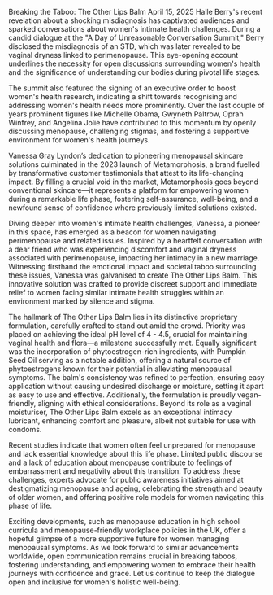 Breaking the Taboo: The Other Lips Balm
April 15, 2025
Halle Berry's recent revelation about a shocking misdiagnosis has captivated audiences and sparked conversations about women's intimate health challenges. During a candid dialogue at the "A Day of Unreasonable Conversation Summit," Berry disclosed the misdiagnosis of an STD, which was later revealed to be vaginal dryness linked to perimenopause. This eye-opening account underlines the necessity for open discussions surrounding women's health and the significance of understanding our bodies during pivotal life stages.

The summit also featured the signing of an executive order to boost women's health research, indicating a shift towards recognising and addressing women's health needs more prominently. Over the last couple of years prominent figures like Michelle Obama, Gwyneth Paltrow, Oprah Winfrey, and Angelina Jolie have contributed to this momentum by openly discussing menopause, challenging stigmas, and fostering a supportive environment for women's health journeys.

Vanessa Gray Lyndon’s dedication to pioneering menopausal skincare solutions culminated in the 2023 launch of Metamorphosis, a brand fuelled by transformative customer testimonials that attest to its life-changing impact. By filling a crucial void in the market, Metamorphosis goes beyond conventional skincare—it represents a platform for empowering women during a remarkable life phase, fostering self-assurance, well-being, and a newfound sense of confidence where previously limited solutions existed.

Diving deeper into women's intimate health challenges, Vanessa, a pioneer in this space, has emerged as a beacon for women navigating perimenopause and related issues. Inspired by a heartfelt conversation with a dear friend who was experiencing discomfort and vaginal dryness associated with perimenopause, impacting her intimacy in a new marriage. Witnessing firsthand the emotional impact and societal taboo surrounding these issues, Vanessa was galvanised to create The Other Lips Balm. This innovative solution was crafted to provide discreet support and immediate relief to women facing similar intimate health struggles within an environment marked by silence and stigma.

The hallmark of The Other Lips Balm lies in its distinctive proprietary formulation, carefully crafted to stand out amid the crowd. Priority was placed on achieving the ideal pH level of 4 - 4.5, crucial for maintaining vaginal health and flora—a milestone successfully met. Equally significant was the incorporation of phytoestrogen-rich ingredients, with Pumpkin Seed Oil serving as a notable addition, offering a natural source of phytoestrogens known for their potential in alleviating menopausal symptoms. The balm's consistency was refined to perfection, ensuring easy application without causing undesired discharge or moisture, setting it apart as easy to use and effective. Additionally, the formulation is proudly vegan-friendly, aligning with ethical considerations. Beyond its role as a vaginal moisturiser, The Other Lips Balm excels as an exceptional intimacy lubricant, enhancing comfort and pleasure, albeit not suitable for use with condoms.

Recent studies indicate that women often feel unprepared for menopause and lack essential knowledge about this life phase. Limited public discourse and a lack of education about menopause contribute to feelings of embarrassment and negativity about this transition. To address these challenges, experts advocate for public awareness initiatives aimed at destigmatizing menopause and ageing, celebrating the strength and beauty of older women, and offering positive role models for women navigating this phase of life.

Exciting developments, such as menopause education in high school curricula and menopause-friendly workplace policies in the UK, offer a hopeful glimpse of a more supportive future for women managing menopausal symptoms. As we look forward to similar advancements worldwide, open communication remains crucial in breaking taboos, fostering understanding, and empowering women to embrace their health journeys with confidence and grace. Let us continue to keep the dialogue open and inclusive for women's holistic well-being.